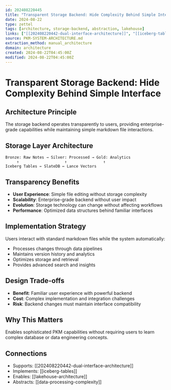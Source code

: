 ```yaml
---
id: 202408220445
title: "Transparent Storage Backend: Hide Complexity Behind Simple Interface"
date: 2024-08-22
type: zettel
tags: [architecture, storage-backend, abstraction, lakehouse]
links: ["[[202408220442-dual-interface-architecture]]", "[[iceberg-tables]]"]
source: PKM-SYSTEM-ARCHITECTURE.md
extraction_method: manual_architecture
domain: architecture
created: 2024-08-22T04:45:00Z
modified: 2024-08-22T04:45:00Z
---
```


# Transparent Storage Backend: Hide Complexity Behind Simple Interface
<!-- ID: 202408220445 -->

## Architecture Principle
The storage backend operates transparently to users, providing enterprise-grade capabilities while maintaining simple markdown file interactions.

## Storage Layer Architecture
```
Bronze: Raw Notes → Silver: Processed → Gold: Analytics
     ↑                    ↑                ↑
Iceberg Tables ← SlateDB ← Lance Vectors
```

## Transparency Benefits
- **User Experience**: Simple file editing without storage complexity
- **Scalability**: Enterprise-grade backend without user impact
- **Evolution**: Storage technology can change without affecting workflows
- **Performance**: Optimized data structures behind familiar interfaces

## Implementation Strategy
Users interact with standard markdown files while the system automatically:
- Processes changes through data pipelines
- Maintains version history and analytics
- Optimizes storage and retrieval
- Provides advanced search and insights

## Design Trade-offs
- **Benefit**: Familiar user experience with powerful backend
- **Cost**: Complex implementation and integration challenges
- **Risk**: Backend changes must maintain interface compatibility

## Why This Matters
Enables sophisticated PKM capabilities without requiring users to learn complex database or data engineering concepts.

## Connections
- Supports: [[202408220442-dual-interface-architecture]]
- Implements: [[iceberg-tables]]
- Enables: [[lakehouse-architecture]]
- Abstracts: [[data-processing-complexity]]